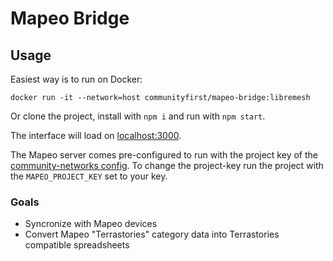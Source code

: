 # Mapeo Bridge

## Usage

Easiest way is to run on Docker:

```
docker run -it --network=host communityfirst/mapeo-bridge:libremesh
```

Or clone the project, install with `npm i` and run with `npm start`.

The interface will load on [localhost:3000](http://localhost:3000/).

The Mapeo server comes pre-configured to run with the project key of the [community-networks config](). To change the project-key run the project with the `MAPEO_PROJECT_KEY` set to your key.

### Goals

- Syncronize with Mapeo devices
- Convert Mapeo "Terrastories" category data into Terrastories compatible spreadsheets
